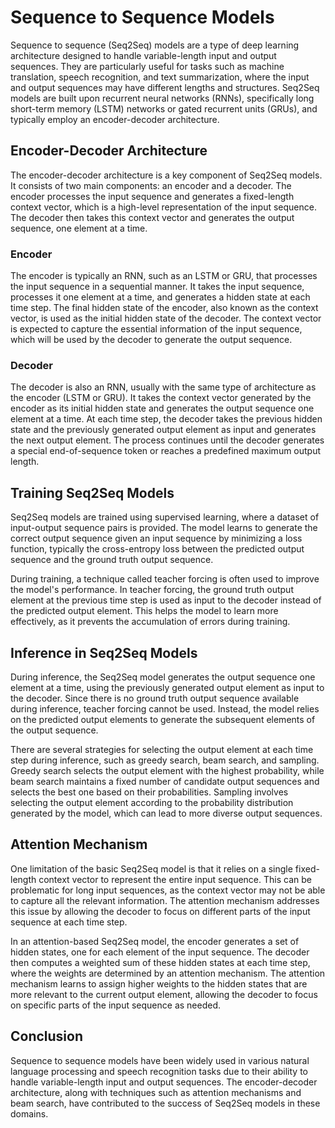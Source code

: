 # Sequence to Sequence Models

Sequence to sequence (Seq2Seq) models are a type of deep learning architecture designed to handle variable-length input and output sequences. They are particularly useful for tasks such as machine translation, speech recognition, and text summarization, where the input and output sequences may have different lengths and structures. Seq2Seq models are built upon recurrent neural networks (RNNs), specifically long short-term memory (LSTM) networks or gated recurrent units (GRUs), and typically employ an encoder-decoder architecture.

## Encoder-Decoder Architecture

The encoder-decoder architecture is a key component of Seq2Seq models. It consists of two main components: an encoder and a decoder. The encoder processes the input sequence and generates a fixed-length context vector, which is a high-level representation of the input sequence. The decoder then takes this context vector and generates the output sequence, one element at a time.

### Encoder

The encoder is typically an RNN, such as an LSTM or GRU, that processes the input sequence in a sequential manner. It takes the input sequence, processes it one element at a time, and generates a hidden state at each time step. The final hidden state of the encoder, also known as the context vector, is used as the initial hidden state of the decoder. The context vector is expected to capture the essential information of the input sequence, which will be used by the decoder to generate the output sequence.

### Decoder

The decoder is also an RNN, usually with the same type of architecture as the encoder (LSTM or GRU). It takes the context vector generated by the encoder as its initial hidden state and generates the output sequence one element at a time. At each time step, the decoder takes the previous hidden state and the previously generated output element as input and generates the next output element. The process continues until the decoder generates a special end-of-sequence token or reaches a predefined maximum output length.

## Training Seq2Seq Models

Seq2Seq models are trained using supervised learning, where a dataset of input-output sequence pairs is provided. The model learns to generate the correct output sequence given an input sequence by minimizing a loss function, typically the cross-entropy loss between the predicted output sequence and the ground truth output sequence.

During training, a technique called teacher forcing is often used to improve the model's performance. In teacher forcing, the ground truth output element at the previous time step is used as input to the decoder instead of the predicted output element. This helps the model to learn more effectively, as it prevents the accumulation of errors during training.

## Inference in Seq2Seq Models

During inference, the Seq2Seq model generates the output sequence one element at a time, using the previously generated output element as input to the decoder. Since there is no ground truth output sequence available during inference, teacher forcing cannot be used. Instead, the model relies on the predicted output elements to generate the subsequent elements of the output sequence.

There are several strategies for selecting the output element at each time step during inference, such as greedy search, beam search, and sampling. Greedy search selects the output element with the highest probability, while beam search maintains a fixed number of candidate output sequences and selects the best one based on their probabilities. Sampling involves selecting the output element according to the probability distribution generated by the model, which can lead to more diverse output sequences.

## Attention Mechanism

One limitation of the basic Seq2Seq model is that it relies on a single fixed-length context vector to represent the entire input sequence. This can be problematic for long input sequences, as the context vector may not be able to capture all the relevant information. The attention mechanism addresses this issue by allowing the decoder to focus on different parts of the input sequence at each time step.

In an attention-based Seq2Seq model, the encoder generates a set of hidden states, one for each element of the input sequence. The decoder then computes a weighted sum of these hidden states at each time step, where the weights are determined by an attention mechanism. The attention mechanism learns to assign higher weights to the hidden states that are more relevant to the current output element, allowing the decoder to focus on specific parts of the input sequence as needed.

## Conclusion

Sequence to sequence models have been widely used in various natural language processing and speech recognition tasks due to their ability to handle variable-length input and output sequences. The encoder-decoder architecture, along with techniques such as attention mechanisms and beam search, have contributed to the success of Seq2Seq models in these domains.
